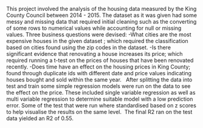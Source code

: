 This project involved the analysis of the housing data measured by the King County Council between 2014 - 2015. The dataset as it was given had some messy and missing data that required initial cleaning such as the converting of some rows to numerical values while accounting for null or missing values. 
Three business questions were devised:
-What cities are the most expensive houses in the given dataset ; which required the classification based on cities found using the zip codes in the dataset.
-Is there significant evidence that renovating a house increases its price; which required running a t-test on the prices of  houses that have been renovated recently.
-Does time have an effect on the housing prices in King County; found through duplicate ids with different date and price values indicating houses bought and sold within the same year.
​
​
After splitting the data into test and train some simple regression models were run on the data to see the effect on the price. These included single variable    regression as well as multi variable regression to determine suitable model with a low prediction error. Some of the test that were run where standardised based on z scores to help visualise the results on the same level.
​
The final R2 ran on the test data yielded an R2 of 0.55.
